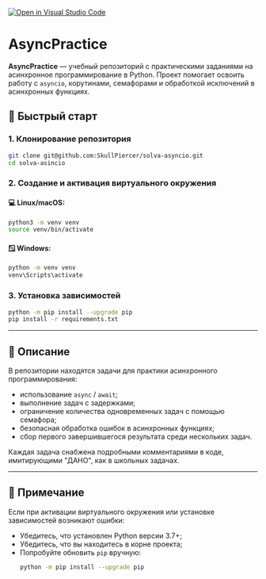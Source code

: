[![Open in Visual Studio Code](https://classroom.github.com/assets/open-in-vscode-2e0aaae1b6195c2367325f4f02e2d04e9abb55f0b24a779b69b11b9e10269abc.svg)](https://classroom.github.com/online_ide?assignment_repo_id=19993332&assignment_repo_type=AssignmentRepo)
# AsyncPractice

**AsyncPractice** — учебный репозиторий с практическими заданиями на асинхронное программирование в Python. Проект помогает освоить работу с `asyncio`, корутинами, семафорами и обработкой исключений в асинхронных функциях.

## 🚀 Быстрый старт

### 1. Клонирование репозитория

```bash
git clone git@github.com:SkullPiercer/solva-asyncio.git
cd solva-asincio
```

### 2. Создание и активация виртуального окружения

#### 💻 Linux/macOS:

```bash
python3 -m venv venv
source venv/bin/activate
```

#### 🪟 Windows:

```bash
python -m venv venv
venv\Scripts\activate
```

### 3. Установка зависимостей

```bash
python -m pip install --upgrade pip
pip install -r requirements.txt
```

---

## 🧾 Описание

В репозитории находятся задачи для практики асинхронного программирования:

- использование `async` / `await`;
- выполнение задач с задержками;
- ограничение количества одновременных задач с помощью семафора;
- безопасная обработка ошибок в асинхронных функциях;
- сбор первого завершившегося результата среди нескольких задач.

Каждая задача снабжена подробными комментариями в коде, имитирующими "ДАНО", как в школьных задачах.

---

## 📌 Примечание

Если при активации виртуального окружения или установке зависимостей возникают ошибки:

- Убедитесь, что установлен Python версии 3.7+;
- Убедитесь, что вы находитесь в корне проекта;
- Попробуйте обновить `pip` вручную:  
  ```bash
  python -m pip install --upgrade pip
  ```
